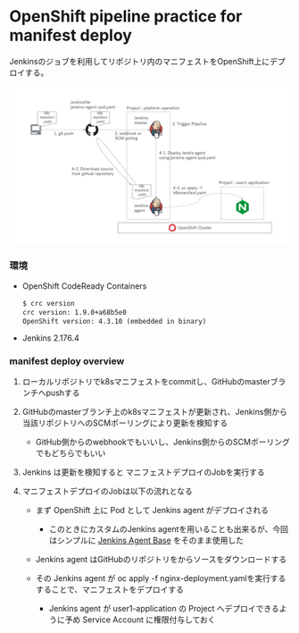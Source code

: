 # OpenShift pipeline practice for manifest deploy

Jenkinsのジョブを利用してリポジトリ内のマニフェストをOpenShift上にデプロイする。

![overview](manifest-deploy-overview.png)

### 環境

- OpenShift CodeReady Containers

  ```
  $ crc version
  crc version: 1.9.0+a68b5e0
  OpenShift version: 4.3.10 (embedded in binary)
  ```

- Jenkins 2.176.4

  

### manifest deploy overview

1. ローカルリポジトリでk8sマニフェストをcommitし、GitHubのmasterブランチへpushする
2. GitHubのmasterブランチ上のk8sマニフェストが更新され、Jenkins側から当該リポジトリへのSCMポーリングにより更新を検知する

   - GitHub側からのwebhookでもいいし、Jenkins側からのSCMポーリングでもどちらでもいい
3. Jenkins は更新を検知すると マニフェストデプロイのJobを実行する

4. マニフェストデプロイのJobは以下の流れとなる

   - まず OpenShift 上に Pod として Jenkins agent がデプロイされる
     - このときにカスタムのJenkins agentを用いることも出来るが、今回はシンプルに [Jenkins Agent Base](https://quay.io/repository/openshift/origin-jenkins-agent-base?tag=latest&tab=tags) をそのまま使用した
   - Jenkins agent はGitHubのリポジトリをからソースをダウンロードする
   - その Jenkins agent が oc apply -f nginx-deployment.yamlを実行するすることで、マニフェストをデプロイする

     - Jenkins agent が user1-application の Project へデプロイできるように予め Service Account に権限付与しておく
